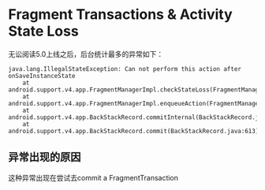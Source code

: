 # Fragment Transactions & Activity State Loss

无讼阅读5.0上线之后，后台统计最多的异常如下：
```
java.lang.IllegalStateException: Can not perform this action after onSaveInstanceState
	at android.support.v4.app.FragmentManagerImpl.checkStateLoss(FragmentManagerImpl.java:1493)
	at android.support.v4.app.FragmentManagerImpl.enqueueAction(FragmentManagerImpl.java:1511)
	at android.support.v4.app.BackStackRecord.commitInternal(BackStackRecord.java:634)
	at android.support.v4.app.BackStackRecord.commit(BackStackRecord.java:613)
```


## 异常出现的原因


这种异常出现在尝试去commit a FragmentTransaction